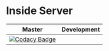 # Inside Server

| Master | Development |
| :----: | :---------: |
| [![Codacy Badge](https://api.codacy.com/project/badge/Grade/5fd186ba81164642aedcf1067f0a16e3)](https://www.codacy.com/app/jvcjunior/inside-server?utm_source=github.com&amp;utm_medium=referral&amp;utm_content=ifactory-solutions/inside-server&amp;utm_campaign=Badge_Grade) |
